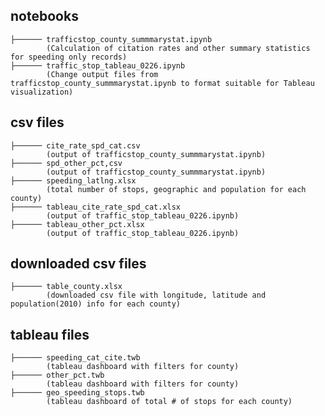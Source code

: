 <h2 id="folder-structure"> notebooks </h2>

    ├────── trafficstop_county_summmarystat.ipynb
            (Calculation of citation rates and other summary statistics for speeding only records)
    ├────── traffic_stop_tableau_0226.ipynb
            (Change output files from trafficstop_county_summmarystat.ipynb to format suitable for Tableau visualization)
            
<h2 id="folder-structure"> csv files </h2>  

    ├────── cite_rate_spd_cat.csv
            (output of trafficstop_county_summmarystat.ipynb)
    ├────── spd_other_pct,csv
            (output of trafficstop_county_summmarystat.ipynb)
    ├────── speeding_latlng.xlsx
            (total number of stops, geographic and population for each county)
    ├────── tableau_cite_rate_spd_cat.xlsx
            (output of traffic_stop_tableau_0226.ipynb)
    ├────── tableau_other_pct.xlsx
            (output of traffic_stop_tableau_0226.ipynb)
            
<h2 id="folder-structure"> downloaded csv files </h2>  

    ├────── table_county.xlsx
            (downloaded csv file with longitude, latitude and population(2010) info for each county)

<h2 id="folder-structure"> tableau files </h2>  
    
    ├────── speeding_cat_cite.twb
            (tableau dashboard with filters for county)
    ├────── other_pct.twb
            (tableau dashboard with filters for county)
    ├────── geo_speeding_stops.twb
            (tableau dashboard of total # of stops for each county)

